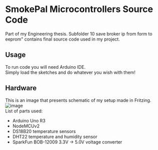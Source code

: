 ﻿# SmokePal Microcontrollers Source Code
Part of my Engineering thesis. Subfolder 10 save broker ip from form to eeprom" contains final source code used in my project.

## Usage
To run code you will need Arduino IDE. <br>
Simply load the sketches and do whatever you wish with them!

## Hardware
This is an image that presents schematic of my setup made in Fritzing. <br>
![image](https://github.com/user-attachments/assets/29894925-7498-4d3e-aab0-e56da926145e) <br>
List of parts used: <br>
- Arduino Uno R3
- NodeMCUv2
- DS18B20 temperature sensors
- DHT22 temperature and humidity sensor
- SparkFun BOB-12009 3.3V -> 5.0V voltage converter
